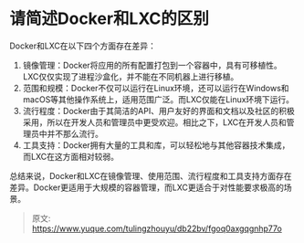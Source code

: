 # 请简述Docker和LXC的区别

Docker和LXC在以下四个方面存在差异：

1. 镜像管理：Docker将应用的所有配置打包到一个容器中，具有可移植性。LXC仅仅实现了进程沙盒化，并不能在不同机器上进行移植。
2. 范围和规模：Docker不仅可以运行在Linux环境，还可以运行在Windows和macOS等其他操作系统上，适用范围广泛。而LXC仅能在Linux环境下运行。
3. 流行程度：Docker由于其简洁的API、用户友好的界面和文档以及社区的积极采用，所以在开发人员和管理员中更受欢迎。相比之下，LXC在开发人员和管理员中并不那么流行。
4. 工具支持：Docker拥有大量的工具和库，可以轻松地与其他容器技术集成，而LXC在这方面相对较弱。

总结来说，Docker和LXC在镜像管理、使用范围、流行程度和工具支持方面存在差异。Docker更适用于大规模的容器管理，而LXC更适合于对性能要求极高的场景。



> 原文: <https://www.yuque.com/tulingzhouyu/db22bv/fgoq0axgqgnhp77o>